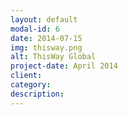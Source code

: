 ```yaml
---
layout: default
modal-id: 6
date: 2014-07-15
img: thisway.png
alt: ThisWay Global
project-date: April 2014
client: 
category: 
description: 
---
```


